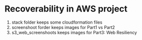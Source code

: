 # Recoverability in AWS project
1. stack folder keeps some cloudformation files
2. screenshoot forder keeps images for Part1 vs Part2
3. s3_web_screenshoots keeps images for Part3: Web Resiliency





